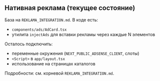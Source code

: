 ## Нативная реклама (текущее состояние)

База на `REKLAMA_INTEGRATION.md`. В коде есть:
- `components/ads/AdCard.tsx`
- утилита `injectAds` для вставки рекламы через каждые N элементов

Осталось подключить:
- переменные окружения (`NEXT_PUBLIC_ADSENSE_CLIENT`, слоты)
- `<Script>` в `app/layout.tsx`
- использование на страницах каталогов

Подробности: см. корневой `REKLAMA_INTEGRATION.md`.
